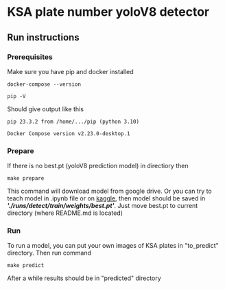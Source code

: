 # KSA plate number yoloV8 detector

## Run instructions
### Prerequisites
Make sure you have pip and docker installed
````
docker-compose --version
````
````
pip -V
````
Should give output like this
````
pip 23.3.2 from /home/.../pip (python 3.10)
````
````
Docker Compose version v2.23.0-desktop.1
````

### Prepare
If there is no best.pt (yoloV8 prediction model) in directiory then
````
make prepare
````
This command will download model from google drive.
Or you can try to teach model in .ipynb file or on [kaggle](https://www.kaggle.com/code/timurbikbulatov/ksa-plates-yolo/notebook), then model should be saved in ***'./runs/detect/train/weights/best.pt'***.
Just move best.pt to current directory (where README.md is located)

### Run

To run a model, you can put your own images of KSA plates in "to_predict" directory.
Then run command
````
make predict
````
After a while results should be in "predicted" directory
